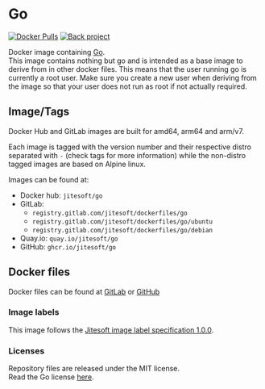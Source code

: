 # Go

[![Docker Pulls](https://img.shields.io/docker/pulls/jitesoft/go.svg)](https://cloud.docker.com/u/jitesoft/repository/docker/jitesoft/go)
[![Back project](https://img.shields.io/badge/Open%20Collective-Tip%20the%20devs!-blue.svg)](https://opencollective.com/jitesoft-open-source)

Docker image containing [Go](https://golang.org/).  
This image contains nothing but go and is intended as a base image to derive from in other docker files.
This means that the user running go is currently a root user. Make sure you create a new user when deriving from the
image so that your user does not run as root if not actually required.

## Image/Tags

Docker Hub and GitLab images are built for amd64, arm64 and arm/v7.

Each image is tagged with the version number and their respective distro separated with `-` (check tags for more information) while the non-distro tagged images are based on Alpine linux.

Images can be found at:

* Docker hub: `jitesoft/go`  
* GitLab: 
    * `registry.gitlab.com/jitesoft/dockerfiles/go`
    * `registry.gitlab.com/jitesoft/dockerfiles/go/ubuntu`
    * `registry.gitlab.com/jitesoft/dockerfiles/go/debian`
* Quay.io: `quay.io/jitesoft/go`
* GitHub: `ghcr.io/jitesoft/go`

## Docker files

Docker files can be found at  [GitLab](https://gitlab.com/jitesoft/dockerfiles/go) or [GitHub](https://github.com/jitesoft/docker-go)

### Image labels

This image follows the [Jitesoft image label specification 1.0.0](https://gitlab.com/snippets/1866155).

### Licenses

Repository files are released under the MIT license.  
Read the Go license [here](https://github.com/golang/go/blob/master/LICENSE).
